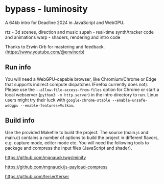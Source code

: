 # bypass - luminosity

A 64kb intro for Deadline 2024 in JavaScript and WebGPU.

rtz   - 3d scenes, direction and music
supah - real-time synth/tracker code and animations
warp  - shaders, rendering and intro code

Thanks to Erwin Orb for mastering and feedback.
(https://www.youtube.com/@erwinorb)

## Run info

You will need a WebGPU-capable browser, like Chromium/Chrome or Edge that supports indirect compute dispatches (Firefox currently does not). Please use the `--allow-file-access-from-files` option for Chrome or start a local webserver (`python3 -m http.server`) in the intro directory to run. Linux users might try their luck with `google-chrome-stable --enable-unsafe-webgpu --enable-features=Vulkan`.

## Build info

Use the provided Makefile to build the project. The source (main.js and main.c) contains a number of options to build the project in different flavors, e.g. capture mode, editor mode etc. You will need the following tools to package and compress the input files (JavaScript and shader).

https://github.com/mgnauck/wgslminify

https://github.com/mgnauck/js-payload-compress

https://github.com/terser/terser
